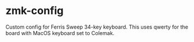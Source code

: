 # zmk-config

Custom config for Ferris Sweep 34-key keyboard. This uses qwerty for the board with MacOS keyboard set to Colemak.
